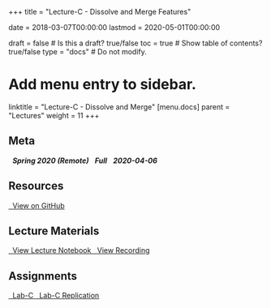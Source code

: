 +++
title = "Lecture-C - Dissolve and Merge Features"

date = 2018-03-07T00:00:00
lastmod = 2020-05-01T00:00:00

draft = false  # Is this a draft? true/false
toc = true  # Show table of contents? true/false
type = "docs"  # Do not modify.

# Add menu entry to sidebar.
linktitle = "Lecture-C - Dissolve and Merge"
[menu.docs]
  parent = "Lectures"
  weight = 11
+++

## Meta
<i class="meta-badge semester-sp19"><i class="far fa-calendar-alt fa-lg"></i>&nbsp; **Spring 2020 (Remote)** </i> 
<i class="meta-badge progress-draft"><i class="fas fa-tasks fa-lg"></i>&nbsp; **Full** </i> 
<i class="meta-badge progress-update"><i class="far fa-clock fa-lg"></i>&nbsp; **2020-04-06** </i>

## Resources
<a class="btn btn-outline-primary resource" href="https://github.com/slu-soc5650/lecture-C" target="_blank"><i class="fab fa-github fa-lg"></i>&nbsp; View on GitHub </a> 

## Lecture Materials
<a class="btn btn-outline-primary resource" href="http://slu-soc5650.github.io/lecture-C/index.nb.html" target="_blank"><i class="fab fa-markdown fa-lg"></i>&nbsp; View Lecture Notebook </a>
<a class="btn btn-outline-primary resource" href="https://slu.zoom.us/rec/share/tPVHM-uosVtLE43v8F3jaIsGM4DvX6a81yBL8_oIyRzbtqgi2AU99P1dNbb7wm0y" target="_blank"><i class="fas fa-video fa-lg"></i>&nbsp; View Recording</a>

## Assignments
<a class="btn btn-outline-primary resource" href="https://github.com/slu-soc5650/lecture-C/blob/master/assignments/lab-c.pdf" target="_blank"><i class="fas fa-file-pdf fa-lg"></i>&nbsp; Lab-C </a>
<a class="btn btn-outline-primary resource" href="https://github.com/slu-soc5650/lecture-C/tree/master/assignments/lab-c-replication/" target="_blank"><i class="fas fa-folder-open fa-lg"></i>&nbsp; Lab-C Replication </a>
